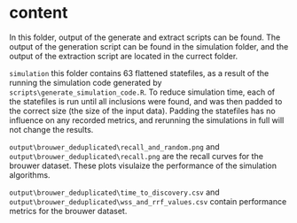 # content

In this folder, output of the generate and extract scripts can be found. The output of the generation script can be found in the simulation folder, and the output of the extraction script are located in the currect folder.

`simulation` this folder contains 63 flattened statefiles, as a result of the running the simulation code generated by `scripts\generate_simulation_code.R`. To reduce simulation time, each of the statefiles is run until all inclusions were found, and was then padded to the correct size (the size of the input data). Padding the statefiles has no influence on any recorded metrics, and rerunning the simulations in full will not change the results.

`output\brouwer_deduplicated\recall_and_random.png` and `output\brouwer_deduplicated\recall.png` are the recall curves for the brouwer dataset. These plots visulaize the performance of the simulation algorithms.

`output\brouwer_deduplicated\time_to_discovery.csv` and `output\brouwer_deduplicated\wss_and_rrf_values.csv` contain performance metrics for the brouwer dataset.